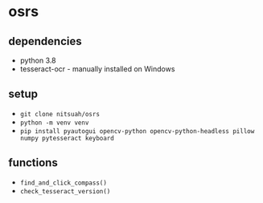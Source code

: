 # osrs

## dependencies

- python 3.8
- tesseract-ocr - manually installed on Windows

## setup

- `git clone nitsuah/osrs`
- `python -m venv venv`
- `pip install pyautogui opencv-python opencv-python-headless pillow numpy pytesseract keyboard`

## functions

- `find_and_click_compass()`
- `check_tesseract_version()`
